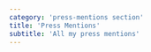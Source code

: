 ```yaml
---
category: 'press-mentions section'
title: 'Press Mentions'
subtitle: 'All my press mentions'
---
```



<!-- https://www.javaspecialists.eu/talks/ubiquitous/2019/ -->